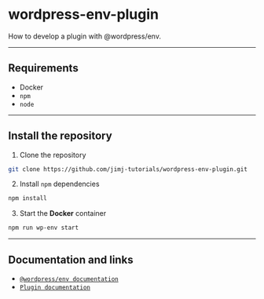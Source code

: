 # wordpress-env-plugin
How to develop a plugin with @wordpress/env.

---
## Requirements

- Docker
- `npm`
- `node`

---
## Install the repository

1. Clone the repository
```sh
git clone https://github.com/jimj-tutorials/wordpress-env-plugin.git
```

2. Install `npm` dependencies
```sh
npm install
```

3. Start the **Docker** container
```sh
npm run wp-env start
```

---
## Documentation and links

- [`@wordpress/env documentation`](https://developer.wordpress.org/block-editor/reference-guides/packages/packages-env/)
- [`Plugin documentation`](https://developer.wordpress.org/plugins/intro/)
